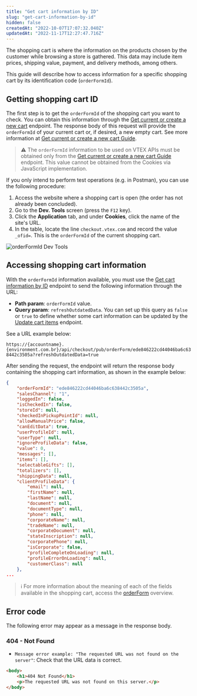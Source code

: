 ```yaml
---
title: "Get cart information by ID"
slug: "get-cart-information-by-id"
hidden: false
createdAt: "2022-10-07T17:07:32.040Z"
updatedAt: "2022-11-17T12:27:47.716Z"
---
```


The shopping cart is where the information on the products chosen by the customer while browsing a store is gathered. This data may include item prices, shipping value, payment, and delivery methods, among others.

This guide will describe how to access information for a specific shopping cart by its identification code (`orderFormId`).

## Getting shopping cart ID

The first step is to get the `orderFormId` of the shopping cart you want to check. You can obtain this information through the [Get current or create a new cart](https://developers.vtex.com/docs/api-reference/checkout-api#get-/api/checkout/pub/orderForm) endpoint. The response body of this request will provide the `orderFormId` of your current cart or, if desired, a new empty cart. See more information at [Get current or create a new cart Guide](https://developers.vtex.com/docs/guides/create-a-new-cart).

>⚠️ The `orderFormId` information to be used on VTEX APIs must be obtained only from the [Get current or create a new cart Guide](https://developers.vtex.com/docs/api-reference/checkout-api#get-/api/checkout/pub/orderForm) endpoint. This value cannot be obtained from the Cookies via JavaScript implementation.

If you only intend to perform test operations (e.g. in Postman), you can use the following procedure:

1. Access the website where a shopping cart is open (the order has not already been concluded).
2. Go to the **Dev. Tools** screen (press the `F12` key).
3. Click the **Application** tab, and under **Cookies**, click the name of the site's URL.
4. In the table, locate the line `checkout.vtex.com` and record the value `_ofid=`. This is the `orderFormId` of the current shopping cart.

![orderFormId Dev Tools](https://cdn.jsdelivr.net/gh/vtexdocs/dev-portal-content@main/images/get-cart-information-by-id-0.png)

## Accessing shopping cart information

With the `orderFormId` information available, you must use the [Get cart information by ID](https://developers.vtex.com/docs/api-reference/checkout-api#get-/api/checkout/pub/orderForm/-orderFormId-) endpoint to send the following information through the URL:

- **Path param**: `orderFormId` value.
- **Query param**: `refreshOutdatedData`. You can set up this query as `false` or `true` to define whether some cart information can be updated by the [Update cart items](https://developers.vtex.com/docs/api-reference/checkout-api#post-/api/checkout/pub/orderForm/-orderFormId-/items/update) endpoint.

See a URL example below:

`https://{accountname}.{environment.com.br}/api/checkout/pub/orderForm/ede846222cd44046ba6c638442c3505a?refreshOutdatedData=true`

After sending the request, the endpoint will return the response body containing the shopping cart information, as shown in the example below:

```json
{
    "orderFormId": "ede846222cd44046ba6c638442c3505a",
    "salesChannel": "1",
    "loggedIn": false,
    "isCheckedIn": false,
    "storeId": null,
    "checkedInPickupPointId": null,
    "allowManualPrice": false,
    "canEditData": true,
    "userProfileId": null,
    "userType": null,
    "ignoreProfileData": false,
    "value": 0,
    "messages": [],
    "items": [],
    "selectableGifts": [],
    "totalizers": [],
    "shippingData": null,
    "clientProfileData": {
        "email": null,
        "firstName": null,
        "lastName": null,
        "document": null,
        "documentType": null,
        "phone": null,
        "corporateName": null,
        "tradeName": null,
        "corporateDocument": null,
        "stateInscription": null,
        "corporatePhone": null,
        "isCorporate": false,
        "profileCompleteOnLoading": null,
        "profileErrorOnLoading": null,
        "customerClass": null
    },
...
```

> ℹ️ For more information about the meaning of each of the fields available in the shopping cart, access the [orderForm](https://developers.vtex.com/docs/guides/orderform-fields) overview.

## Error code

The following error may appear as a message in the response body.

### 404 - Not Found

- `Message error example: "The requested URL was not found on the server"`: Check that the URL data is correct.

```html
<body>
	<h1>404 Not Found</h1>
	<p>The requested URL was not found on this server.</p>
</body>
```
